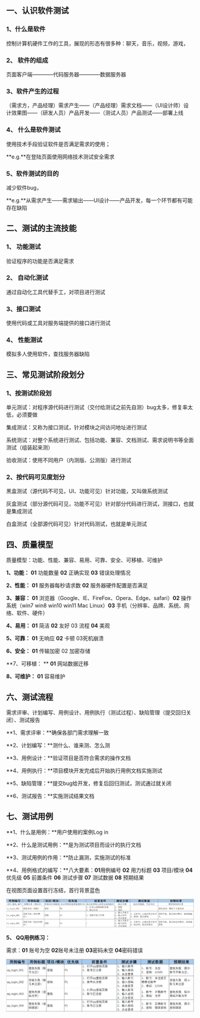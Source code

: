 ## 一、认识软件测试

### 1、什么是软件

控制计算机硬件工作的工具，展现的形态有很多种：聊天，音乐，视频，游戏，

### 2、 软件的组成

页面客户端————代码服务器————数据服务器

### 3、软件产生的过程

（需求方，产品经理）需求产生——（产品经理）需求文档——（UI设计师）设计效果图——（研发人员）产品开发——（测试人员）产品测试——部署上线

### 4、 什么是软件测试

使用技术手段验证软件是否满足需求的使用；

**e.g.**在登陆页面使用网络技术测试安全需求

### 5、软件测试的目的

减少软件bug，

**e.g.**从需求产生——需求输出——UI设计——产品开发，每一个环节都有可能存在缺陷

## 二、测试的主流技能

### 1、 功能测试

验证程序的功能是否满足需求 

### 2、 自动化测试

通过自动化工具代替手工，对项目进行测试

### 3、接口测试

使用代码或工具对服务端提供的接口进行测试

### 4、 性能测试

模拟多人使用软件，查找服务器缺陷

## 三、常见测试阶段划分

### **1、按测试阶段划**

单元测试：对程序源代码进行测试（交付给测试之前先自测）bug太多，修复率太低，必须要做

集成测试：又称为接口测试，针对模块之间访问地址进行测试

系统测试：对整个系统进行测试、包括功能、兼容、文档测试、需求说明书等全面测试（组装起来测）

验收测试：使用不同用户（内测版、公测版）进行测试

### **2、按代码可见度划分**

黑盒测试（源代码不可见，UI、功能可见）针对功能，又叫做系统测试

灰盒测试（部分源代码可见，功能不可见）针对部分代码进行测试，测接口，也就是集成测试

白盒测试（全部源代码可见）针对代码测试，也就是单元测试

## 四、质量模型

质量模型：功能、性能、兼容、易用、可靠、安全、可移植、可维护

**1、功能：** **01** 功能数量 **02** 正确实现 **03** 错误处理情况

**2、性能：** **01** 服务器每秒请求数 **02** 服务器硬件配置是否满足

**3、兼容：** **01** 浏览器（Google、IE、FireFox、Opera、Edge、safari）**02** 操作系统（win7 win8 win10 win11 Mac Linux）**03** 手机（分辨率、品牌、系统、网络、软件、硬件）

**4、易用： 01** 简洁 **02** 友好 03 流程 **04** 美观

**5、可靠：** **01** 无响应 **02** 卡顿 03死机崩溃

**6、安全：** **01** 传输加密 02 加密存储

**7、可移植： ** **01** 网站数据迁移

**8、可维护：** **01** 容易维护

## 六、测试流程

需求评审、计划编写、用例设计、用例执行（测试过程）、缺陷管理（提交回归关闭）、测试报告

**1、需求评审：**确保各部门需求理解一致

**2、计划编写：**测什么、谁来测、怎么测

**3、用例设计：**验证项目是否符合需求的操作文档

**4、用例执行：**项目模块开发完成后开始执行用例文档实施测试

**5、缺陷管理：**提交bug给开发，修复后回归测试，测试通过就关闭

**6、测试报告：**实施测试结果文档

## 七、测试用例

**1、什么是用例：**用户使用的案例Log in

**2、什么是测试用例：**是为测试项目而设计的执行文档

**3、测试用例的作用：**防止漏测，实施测试的标准

**4、用例格式的编写：**八大要素：**01**用例编号 **02** 用力标题 **03** 项目/模块 **04** 优先级 **05** 前置条件 **06** 测试步骤 **07** 测试数据 **08** 预期结果

 在视图页面设置首行冻结，首行背景蓝色

![image-20250427104012692](./assets/image-20250427104012692.png)

**5、 QQ用例练习：**

需求：**01** 账号为空	**02**账号未注册	**03**密码未空	**04**密码错误

![image-20250427103621477](./assets/image-20250427103621477.png)